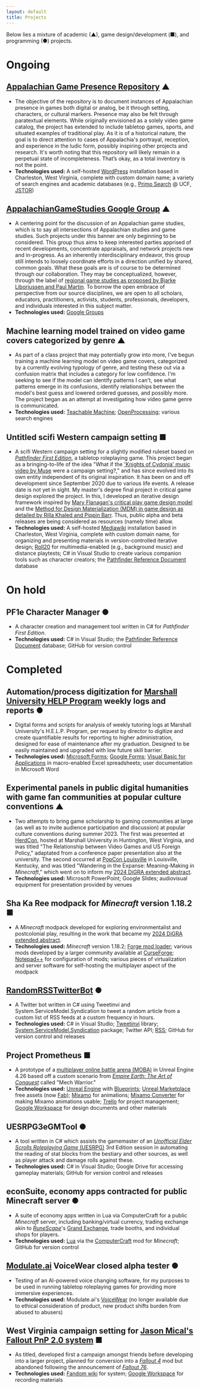 ```yaml
---
layout: default
title: Projects
---
```


Below lies a mixture of academic (▲), game design/development (■), and programming (●) projects.

# Ongoing
## [Appalachian Game Presence Repository](https://jmlwhittington.com/agpr/) ▲
- The objective of the repository is to document instances of Appalachian presence in games both digital or analog, be it through setting, characters, or cultural markers. Presence may also be felt through paratextual elements. While originally envisioned as a solely video game catalog, the project has extended to include tabletop games, sports, and situated examples of traditional play. As it is of a historical nature, the goal is to direct attention to cases of Appalachia's portrayal, reception, and experience in the ludic form, possibly inspiring other projects and research. It's worth noting that this repository will likely remain in a perpetual state of incompleteness. That’s okay, as a total inventory is not the point.
- **Technologies used:** A self-hosted [WordPress](https://en.wikipedia.org/wiki/WordPress) installation based in Charleston, West Virginia, complete with custom domain name; a variety of search engines and academic databases (e.g., [Primo Search](https://ucf-flvc.primo.exlibrisgroup.com/discovery/search?vid=01FALSC_UCF:UCF) @ UCF, [JSTOR](https://www.jstor.org/))

## [AppalachianGameStudies Google Group](https://groups.google.com/g/appalachian-game-studies/about) ▲
- A centering point for the discussion of an Appalachian game studies, which is to say all intersections of Appalachian studies and game studies. Such projects under this banner are only beginning to be considered. This group thus aims to keep interested parties apprised of recent developments, concentrate appraisals, and network projects new and in-progress. As an inherently interdisciplinary endeavor, this group still intends to loosely coordinate efforts in a direction unified by shared, common goals. What these goals are is of course to be determined through our collaboration. They may be conceptualized, however, through the label of [regional game studies as proposed by Bjarke Liboriussen and Paul Martin](https://gamestudies.org/1601/articles/liboriussen). To borrow the open embrace of perspective from our source disciplines, we are open to all scholars, educators, practitioners, activists, students, professionals, developers, and individuals interested in this subject matter.
- **Technologies used:** [Google Groups](https://en.wikipedia.org/wiki/Google_Groups)

## Machine learning model trained on video game covers categorized by genre ▲
- As part of a class project that may potentially grow into more, I've begun training a machine learning model on video game covers, categorized by a currently evolving typology of genre, and testing these out via a confusion matrix that includes a category for low confidence. I'm seeking to see if the model can identify patterns I can't, see what patterns emerge in its confusions, identify relationships between the model's best guess and lowered ordered guesses, and possibly more. The project began as an attempt at investigating how video game genre is communicated.
- **Technologies used:** [Teachable Machine](https://teachablemachine.withgoogle.com/); [OpenProcessing](https://openprocessing.org/); various search engines

## Untitled scifi Western campaign setting ■
- A scifi Western campaign setting for a slightly modified ruleset based on [*Pathfinder First Edition*](https://en.wikipedia.org/wiki/Pathfinder_Roleplaying_Game), a tabletop roleplaying game. This project began as a bringing-to-life of the idea "What if the ['Knights of Cydonia' music video by Muse](https://www.youtube.com/watch?v=G_sBOsh-vyI) were a campaign setting?," and has since evolved into its own entity independent of its original inspiration. It has been on and off development since September 2020 due to various life events. A release date is not yet in sight. My master's degree final project in critical game design explored the project. In this, I developed an iterative design framework inspired by [Mary Flanagan's critical play game design model](https://mitpress.mit.edu/9780262518659/critical-play/) and the [Method for Design Materialization (MDM) in game design as detailed by Rilla Khaled and Pippin Barr](https://doi.org/10.1162/desi_a_00706). Thus, public alpha and beta releases are being considered as resources (namely time) allow.
- **Technologies used:** A self-hosted [Mediawiki](https://en.wikipedia.org/wiki/MediaWiki) installation based in Charleston, West Virginia, complete with custom domain name, for organizing and presenting materials in version-controlled iterative design; [Roll20](https://roll20.net/) for multimedia-enabled (e.g., background music) and distance playtests; C# in Visual Studio to create various companion tools such as character creators; the [Pathfinder Reference Document](https://legacy.aonprd.com/) database

# On hold
## PF1e Character Manager ●
- A character creation and management tool written in C# for *Pathfinder First Edition*.
- **Technologies used:** C# in Visual Studio; the [Pathfinder Reference Document](https://legacy.aonprd.com/) database; GitHub for version control

# Completed
## Automation/process digitization for [Marshall University HELP Program](https://www.marshall.edu/help/) weekly logs and reports ●
- Digital forms and scripts for analysis of weekly tutoring logs at Marshall University's H.E.L.P. Program, per request by director to digitize and create quantifiable results for reporting to higher administration, designed for ease of maintenance after my graduation. Designed to be easily maintained and upgraded with low future skill barrier.
- **Technologies used:** [Microsoft Forms](https://en.wikipedia.org/wiki/Microsoft_Forms); [Google Forms](https://en.wikipedia.org/wiki/Google_Forms); [Visual Basic for Applications](https://en.wikipedia.org/wiki/Visual_Basic_for_Applications) in macro-enabled Excel spreadsheets; user documentation in Microsoft Word

## Experimental panels in public digital humanities with game fan communities at popular culture conventions ▲
- Two attempts to bring game scholarship to gaming communities at large (as well as to invite audience participation and discussion) at popular culture conventions during summer 2023. The first was presented at [HerdCon](https://www.marshall.edu/herdcon/), hosted at Marshall University in Huntington, West Virginia, and was titled "The Relationship between Video Games and US Foreign Policy," adaptated from a conference paper presentation also at the university. The second occurred at [PopCon Louisville](https://popcon.us/popcon-louisville/) in Louisville, Kentucky, and was titled "Wandering in the Expanse: Meaning-Making in *Minecraft*," which went on to inform my [2024 DiGRA extended abstract](https://dl.digra.org/index.php/dl/article/view/2249).
- **Technologies used:** Microsoft PowerPoint; Google Slides; audiovisual equipment for presentation provided by venues

## Sha Ka Ree modpack for *Minecraft* version 1.18.2 ■
- A *Minecraft* modpack developed for exploring environmentalist and postcolonial play, resulting in the work that became my [2024 DiGRA extended abstract](https://dl.digra.org/index.php/dl/article/view/2249).
- **Technologies used:** *Minecraft* version 1.18.2; [Forge mod loader](https://files.minecraftforge.net/net/minecraftforge/forge/); various mods developed by a larger community available at [CurseForge](https://www.curseforge.com/minecraft); [Notepad++](https://en.wikipedia.org/wiki/Notepad%2B%2B) for configuration of mods; various pieces of virtualization and server software for self-hosting the multiplayer aspect of the modpack

## [RandomRSSTwitterBot](https://github.com/jmlwhittington/RandomRSSTwitterBot) ●
- A Twitter bot written in C# using Tweetinvi and System.ServiceModel.Syndication to tweet a random article from a custom list of RSS feeds at a custom frequency in hours.
- **Technologies used:** C# in Visual Studio; [Tweetinvi](https://github.com/linvi/tweetinvi) library; [System.ServiceModel.Syndication](https://www.nuget.org/packages/System.ServiceModel.Syndication/) package; Twitter API; [RSS](https://en.wikipedia.org/wiki/RSS); GitHub for version control and releases

## Project Prometheus ■
- A prototype of a [multiplayer online battle arena (MOBA)](https://en.wikipedia.org/wiki/Multiplayer_online_battle_arena) in Unreal Engine 4.26 based off a custom scenario from [*Empire Earth: The Art of Conquest*](https://en.wikipedia.org/wiki/Empire_Earth:_The_Art_of_Conquest) called "Mech Warrior."
- **Technologies used:** [Unreal Engine](https://en.wikipedia.org/wiki/Unreal_Engine) with [Blueprints](https://www.unrealengine.com/fr/blog/introduction-to-blueprints); [Unreal Marketplace](https://www.unrealengine.com/marketplace/en-US/) free assets (now [Fab](https://www.fab.com/)); [Mixamo](https://www.mixamo.com/) for animations; [Mixamo Converter](https://terribilisstudio.fr/?section=MC) for making Mixamo animations usable; [Trello](https://en.wikipedia.org/wiki/Trello) for project management; [Google Workspace](https://en.wikipedia.org/wiki/Google_Workspace) for design documents and other materials

## UESRPG3eGMTool ●
- A tool written in C# which assists the gamemaster of an [*Unofficial Elder Scrolls Roleplaying Game* (UESRPG)](https://uestrpg.com/) 3rd Edition session in automating the reading of stat blocks from the bestiary and other sources, as well as player attack and damage rolls against these.
- **Technologies used:** C# in Visual Studio; Google Drive for accessing gameplay materials; GitHub for version control and releases

## econSuite, economy apps contracted for public Minecraft server ●
- A suite of economy apps written in Lua via ComputerCraft for a public *Minecraft* server, including banking/virtual currency, trading exchange akin to [*RuneScape*](https://en.wikipedia.org/wiki/Old_School_RuneScape)'s [Grand Exchange](https://oldschool.runescape.wiki/w/Grand_Exchange), trade booths, and individual shops for players.
- **Technologies used:** [Lua](https://en.wikipedia.org/wiki/Lua_(programming_language)) via the [ComputerCraft](https://computercraft.cc/) mod for *Minecraft*; GitHub for version control

## [Modulate.ai](https://www.modulate.ai/) VoiceWear closed alpha tester ●
- Testing of an AI-powered voice changing software, for my purposes to be used in running tabletop roleplaying games for providing more immersive experiences.
- **Technologies used:** Modulate.ai's [VoiceWear](https://www.modulate.ai/blog/voicewear-individual-identity) (no longer available due to ethical consideration of product, new product shifts burden from abused to abusers)

##  West Virginia campaign setting for [Jason Mical's Fallout PnP 2.0 system](https://falloutpnp.fandom.com/wiki/Jason_Mical%27s_Pen_and_Paper_2.0) ■
- As titled, developed first a campaign amongst friends before developing into a larger project, planned for conversion into a [*Fallout 4*](https://en.wikipedia.org/wiki/Fallout_4) mod but abandoned following the announcement of [*Fallout 76*](https://en.wikipedia.org/wiki/Fallout_76).
- **Technologies used:** [Fandom wiki](https://en.wikipedia.org/wiki/Fandom_(website)) for system; [Google Workspace](https://en.wikipedia.org/wiki/Google_Workspace) for recording materials
